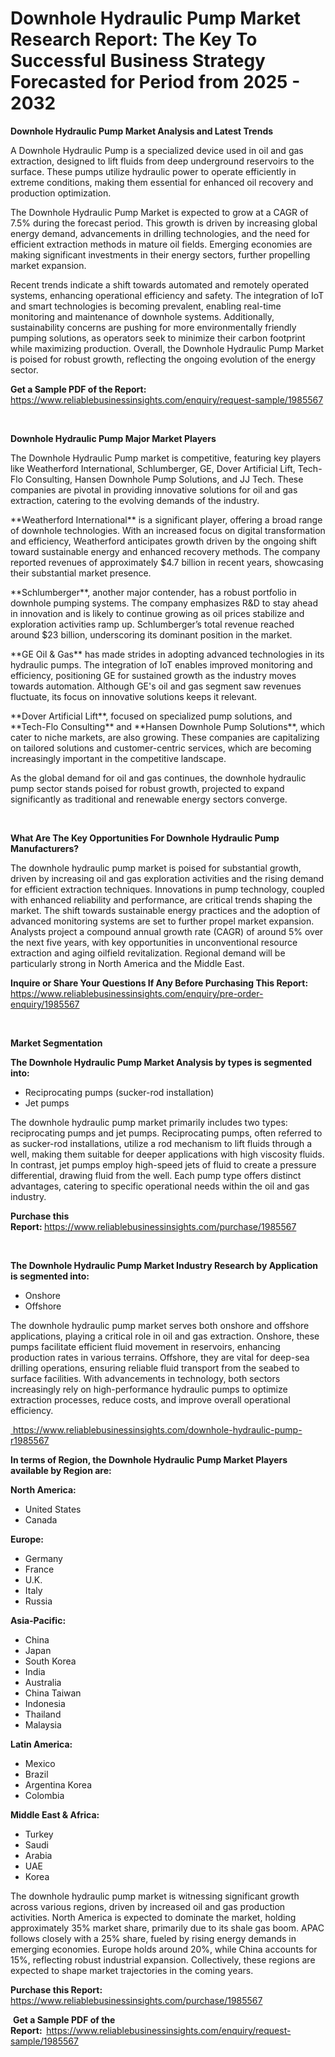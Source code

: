 <p><h1>Downhole Hydraulic Pump Market Research Report: The Key To Successful Business Strategy Forecasted for Period from 2025 - 2032</h1></p><p><strong>Downhole Hydraulic Pump Market Analysis and Latest Trends</strong></p>
<p><p>A Downhole Hydraulic Pump is a specialized device used in oil and gas extraction, designed to lift fluids from deep underground reservoirs to the surface. These pumps utilize hydraulic power to operate efficiently in extreme conditions, making them essential for enhanced oil recovery and production optimization.</p><p>The Downhole Hydraulic Pump Market is expected to grow at a CAGR of 7.5% during the forecast period. This growth is driven by increasing global energy demand, advancements in drilling technologies, and the need for efficient extraction methods in mature oil fields. Emerging economies are making significant investments in their energy sectors, further propelling market expansion.</p><p>Recent trends indicate a shift towards automated and remotely operated systems, enhancing operational efficiency and safety. The integration of IoT and smart technologies is becoming prevalent, enabling real-time monitoring and maintenance of downhole systems. Additionally, sustainability concerns are pushing for more environmentally friendly pumping solutions, as operators seek to minimize their carbon footprint while maximizing production. Overall, the Downhole Hydraulic Pump Market is poised for robust growth, reflecting the ongoing evolution of the energy sector.</p></p>
<p><strong>Get a Sample PDF of the Report:&nbsp;</strong> <a href="https://www.reliablebusinessinsights.com/enquiry/request-sample/1985567?utm_campaign=3053&utm_medium=2&utm_source=Github&utm_content=ia&utm_term=12042025&utm_id=downhole-hydraulic-pump">https://www.reliablebusinessinsights.com/enquiry/request-sample/1985567</a></p>
<p>&nbsp;</p>
<p><strong>Downhole Hydraulic Pump Major Market Players</strong></p>
<p><p>The Downhole Hydraulic Pump market is competitive, featuring key players like Weatherford International, Schlumberger, GE, Dover Artificial Lift, Tech-Flo Consulting, Hansen Downhole Pump Solutions, and JJ Tech. These companies are pivotal in providing innovative solutions for oil and gas extraction, catering to the evolving demands of the industry. </p><p>**Weatherford International** is a significant player, offering a broad range of downhole technologies. With an increased focus on digital transformation and efficiency, Weatherford anticipates growth driven by the ongoing shift toward sustainable energy and enhanced recovery methods. The company reported revenues of approximately $4.7 billion in recent years, showcasing their substantial market presence.</p><p>**Schlumberger**, another major contender, has a robust portfolio in downhole pumping systems. The company emphasizes R&D to stay ahead in innovation and is likely to continue growing as oil prices stabilize and exploration activities ramp up. Schlumberger’s total revenue reached around $23 billion, underscoring its dominant position in the market.</p><p>**GE Oil & Gas** has made strides in adopting advanced technologies in its hydraulic pumps. The integration of IoT enables improved monitoring and efficiency, positioning GE for sustained growth as the industry moves towards automation. Although GE's oil and gas segment saw revenues fluctuate, its focus on innovative solutions keeps it relevant.</p><p>**Dover Artificial Lift**, focused on specialized pump solutions, and **Tech-Flo Consulting** and **Hansen Downhole Pump Solutions**, which cater to niche markets, are also growing. These companies are capitalizing on tailored solutions and customer-centric services, which are becoming increasingly important in the competitive landscape.</p><p>As the global demand for oil and gas continues, the downhole hydraulic pump sector stands poised for robust growth, projected to expand significantly as traditional and renewable energy sectors converge.</p></p>
<p>&nbsp;</p>
<p><strong>What Are The Key Opportunities For Downhole Hydraulic Pump Manufacturers?</strong></p>
<p><p>The downhole hydraulic pump market is poised for substantial growth, driven by increasing oil and gas exploration activities and the rising demand for efficient extraction techniques. Innovations in pump technology, coupled with enhanced reliability and performance, are critical trends shaping the market. The shift towards sustainable energy practices and the adoption of advanced monitoring systems are set to further propel market expansion. Analysts project a compound annual growth rate (CAGR) of around 5% over the next five years, with key opportunities in unconventional resource extraction and aging oilfield revitalization. Regional demand will be particularly strong in North America and the Middle East.</p></p>
<p><strong>Inquire or Share Your Questions If Any Before Purchasing This Report:</strong> <a href="https://www.reliablebusinessinsights.com/enquiry/pre-order-enquiry/1985567?utm_campaign=3053&utm_medium=2&utm_source=Github&utm_content=ia&utm_term=12042025&utm_id=downhole-hydraulic-pump">https://www.reliablebusinessinsights.com/enquiry/pre-order-enquiry/1985567</a></p>
<p>&nbsp;</p>
<p><strong>Market Segmentation</strong></p>
<p><strong>The Downhole Hydraulic Pump Market Analysis by types is segmented into:</strong></p>
<p><ul><li>Reciprocating pumps (sucker-rod installation)</li><li>Jet pumps</li></ul></p>
<p><p>The downhole hydraulic pump market primarily includes two types: reciprocating pumps and jet pumps. Reciprocating pumps, often referred to as sucker-rod installations, utilize a rod mechanism to lift fluids through a well, making them suitable for deeper applications with high viscosity fluids. In contrast, jet pumps employ high-speed jets of fluid to create a pressure differential, drawing fluid from the well. Each pump type offers distinct advantages, catering to specific operational needs within the oil and gas industry.</p></p>
<p><strong>Purchase this Report:&nbsp;</strong><a href="https://www.reliablebusinessinsights.com/purchase/1985567?utm_campaign=3053&utm_medium=2&utm_source=Github&utm_content=ia&utm_term=12042025&utm_id=downhole-hydraulic-pump">https://www.reliablebusinessinsights.com/purchase/1985567</a></p>
<p>&nbsp;</p>
<p><strong>The Downhole Hydraulic Pump Market Industry Research by Application is segmented into:</strong></p>
<p><ul><li>Onshore</li><li>Offshore</li></ul></p>
<p><p>The downhole hydraulic pump market serves both onshore and offshore applications, playing a critical role in oil and gas extraction. Onshore, these pumps facilitate efficient fluid movement in reservoirs, enhancing production rates in various terrains. Offshore, they are vital for deep-sea drilling operations, ensuring reliable fluid transport from the seabed to surface facilities. With advancements in technology, both sectors increasingly rely on high-performance hydraulic pumps to optimize extraction processes, reduce costs, and improve overall operational efficiency.</p></p>
<p><a href="https://www.reliablebusinessinsights.com/downhole-hydraulic-pump-r1985567?utm_campaign=3053&utm_medium=2&utm_source=Github&utm_content=ia&utm_term=12042025&utm_id=downhole-hydraulic-pump">&nbsp;https://www.reliablebusinessinsights.com/downhole-hydraulic-pump-r1985567</a></p>
<p><strong>In terms of Region, the Downhole Hydraulic Pump Market Players available by Region are:</strong></p>
<p>
    <p> <strong> North America: </strong>
        <ul>
            <li>United States</li>
            <li>Canada</li>
        </ul>
        </p> 
    <p> <strong> Europe: </strong>
        <ul>
            <li>Germany</li>
            <li>France</li>
            <li>U.K.</li>
            <li>Italy</li>
            <li>Russia</li>
        </ul>
        </p> 
    <p> <strong> Asia-Pacific: </strong>
        <ul>
            <li>China</li>
            <li>Japan</li>
            <li>South Korea</li>
            <li>India</li>
            <li>Australia</li>
            <li>China Taiwan</li>
            <li>Indonesia</li>
            <li>Thailand</li>
            <li>Malaysia</li>
        </ul>
        </p> 
    <p> <strong> Latin America: </strong>
        <ul>
            <li>Mexico</li>
            <li>Brazil</li>
            <li>Argentina Korea</li>
            <li>Colombia</li>
        </ul>
        </p> 
    <p> <strong> Middle East & Africa: </strong>
        <ul>
            <li>Turkey</li>
            <li>Saudi</li>
            <li>Arabia</li>
            <li>UAE</li>
            <li>Korea</li>
        </ul>
    </p>
    </p>
<p><p>The downhole hydraulic pump market is witnessing significant growth across various regions, driven by increased oil and gas production activities. North America is expected to dominate the market, holding approximately 35% market share, primarily due to its shale gas boom. APAC follows closely with a 25% share, fueled by rising energy demands in emerging economies. Europe holds around 20%, while China accounts for 15%, reflecting robust industrial expansion. Collectively, these regions are expected to shape market trajectories in the coming years.</p></p>
<p><strong>Purchase this Report: </strong><a href="https://www.reliablebusinessinsights.com/purchase/1985567?utm_campaign=3053&utm_medium=2&utm_source=Github&utm_content=ia&utm_term=12042025&utm_id=downhole-hydraulic-pump">https://www.reliablebusinessinsights.com/purchase/1985567</a></p>
<p>&nbsp;<strong>Get a Sample PDF of the Report:&nbsp;&nbsp;</strong><a href="https://www.reliablebusinessinsights.com/enquiry/request-sample/1985567?utm_campaign=3053&utm_medium=2&utm_source=Github&utm_content=ia&utm_term=12042025&utm_id=downhole-hydraulic-pump">https://www.reliablebusinessinsights.com/enquiry/request-sample/1985567</a></p>
<p><strong></strong></p>
<p><p></p><p></p><p></p></p>